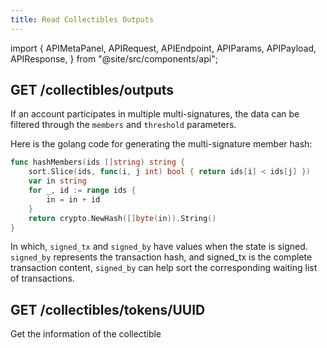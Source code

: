 ```yaml
---
title: Read Collectibles Outputs
---
```


import {
  APIMetaPanel,
  APIRequest,
  APIEndpoint,
  APIParams,
  APIPayload,
  APIResponse,
} from "@site/src/components/api";

## GET /collectibles/outputs

<APIEndpoint url="/collectibles/outputs?state=:state&offset=:offset&limit=:limit&members=:members&threshold=:threshold" />

<APIMetaPanel scope="Authorized" />

<APIParams
  p-state="the states of UTXO, e.g. unspent, signed, and spent."
  p-offset="pagination start time, RFC3339Nano format, e.g. `2020-12-12T12:12:12.999999999Z`."
  p-limit="pagination per page data limit, 500 by default, maximally 500"
  p-members="used together with threshold to participate in the hash of multi-signature members."
  p-threshold="integer, used with members, multi-signature threshold, for example, 2/3, threshold = 2"
/>

If an account participates in multiple multi-signatures, the data can be filtered through the `members` and `threshold` parameters.

Here is the golang code for generating the multi-signature member hash:

```go
func hashMembers(ids []string) string {
	sort.Slice(ids, func(i, j int) bool { return ids[i] < ids[j] })
	var in string
	for _, id := range ids {
		in = in + id
	}
	return crypto.NewHash([]byte(in)).String()
}
```

<APIRequest
  title="Get collectibles Outputs"
  url="/collectibles/outputs?limit=500&offset=2006-01-02T15:04:05.999999999Z&state=spent"
/>

<APIResponse name="collectible_output" />

In which, `signed_tx` and `signed_by` have values when the state is signed. `signed_by` represents the transaction hash, and signed_tx is the complete transaction content, `signed_by` can help sort the corresponding waiting list of transactions.


## GET /collectibles/tokens/UUID

Get the information of the collectible

<APIEndpoint url="/collectibles/tokens/UUID" />

<APIMetaPanel scope="Authorized" />

<APIRequest
  title="Get collectibles Outputs"
  url="/collectibles/tokens/ab56be4c-5b20-41c6-a9c3-244f9a433f35"
/>

<APIResponse name="collectible_token" />
